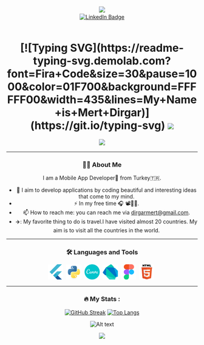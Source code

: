 ### 
<div id="header" align="center">
  <img src="https://media.giphy.com/media/v1.Y2lkPTc5MGI3NjExZjMzMmIzZThiZDA2ZTMxMDE3MjUwMzcxZThhMDkzYWYxOWY3YjNkOCZlcD12MV9pbnRlcm5hbF9naWZzX2dpZklkJmN0PXM/SHjOSDkKZ18qOHA5B5/giphy.gif" width="350"/>
</div>
<div id="badges" align="center">
  <a href=https://www.linkedin.com/in/hakk%C4%B1-mert-dirgar-09a21b167/>
    <img src="https://img.shields.io/badge/LinkedIn-blue?style=plastic&logo=linkedin&logoColor=white" alt="LinkedIn Badge" width="120"/>
  </a>                                                                                  
<div id="badges" align="center"">
<img src="https://komarev.com/ghpvc/?username=dirgarmert&style=plastic&color=red" alt="" width="120"/>
 <h1>
  [![Typing SVG](https://readme-typing-svg.demolab.com?font=Fira+Code&size=30&pause=1000&color=01F700&background=FFFFFF00&width=435&lines=My+Name+is+Mert+Dirgar)](https://git.io/typing-svg)
  <img src="https://media.giphy.com/media/hvRJCLFzcasrR4ia7z/giphy.gif" width="30px"/>
                                                 
</h1>

<div>
 <div align="center">
  <img src="https://media.giphy.com/media/v1.Y2lkPTc5MGI3NjExYjE1NzFmZTdmOTNmZGIyMDA1ZTYxOTlkNjkxOGVlYmNjZTgwZmZlNSZlcD12MV9pbnRlcm5hbF9naWZzX2dpZklkJmN0PWc/3ornk57KwDXf81rjWM/giphy.gif" />
</div> 
                                                                          
---
### 😶‍🌫️ About Me 
I am a Mobile App Developer:iphone: from Turkey:tr:.
- :dart: I aim to develop applications by coding beautiful and interesting ideas that come to my mind.
- :zap: In my free time 🎧 :film_projector::basketball::muscle:.
- :mailbox: How to reach me: you can reach me via dirgarmert@gmail.com.
- ✈️: My favorite thing to do is travel.I have visited almost 20 countries. My aim is to visit all the countries in the world.                                                                               
---                                                                                                                              
</div>

### :hammer_and_wrench: Languages and Tools 

  <img src="https://github.com/devicons/devicon/blob/master/icons/flutter/flutter-original.svg" title="Flutter" alt="Flutter" width="40" height="40"/>&nbsp;
  <img src="https://github.com/devicons/devicon/blob/master/icons/python/python-original.svg" alt="Flutter" width="40" height="40"/>&nbsp;
  <img src="https://github.com/devicons/devicon/blob/master/icons/canva/canva-original.svg" title="Canva" alt="Canva" width="40" height="40"/>&nbsp;
  <img src="https://github.com/devicons/devicon/blob/master/icons/dart/dart-original.svg" title="Dart" alt="Dart" width="40" height="40"/>&nbsp;
  <img src="https://github.com/devicons/devicon/blob/master/icons/figma/figma-original.svg" title="Figma" alt="Figma" width="40" height="40"/>&nbsp;
  <img src="https://github.com/devicons/devicon/blob/master/icons/html5/html5-original-wordmark.svg" title="HTML 5 " alt="HTML 5 " width="40" height="40"/>&nbsp;

---
### :fire: My Stats :
[![GitHub Streak](http://github-readme-streak-stats.herokuapp.com?user=dirgarmert&theme=dark&background=000000)](https://git.io/streak-stats)
[![Top Langs](https://github-readme-stats.vercel.app/api/top-langs/?username=dirgarmert&layout=donut)](https://github.com/anuraghazra/github-readme-stats)

![Alt text](https://spotify-recently-played-readme.vercel.app/api?user=idmert)










<div id="header" align="center">
<img src="https://media.giphy.com/media/1d99GLB20hS0OwYyqj/giphy.gif" width="350"/>
